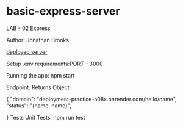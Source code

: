 # basic-express-server

LAB - 02
Express

Author: Jonathan Brooks

[deployed server](https://deployment-practice-a08x.onrender.com)

Setup
.env requirements:PORT - 3000

Running the app: npm start

Endpoint: Returns Object

{
  "domain": "deployment-practice-a08x.onrender.com/hello/name",
  "status": "{name: name}",
  <!-- "port":  -->
}
Tests
Unit Tests: npm run test
<!-- Lint Tests: npm run lint -->
